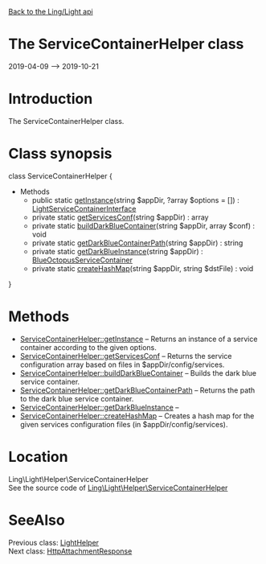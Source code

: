 [Back to the Ling/Light api](https://github.com/lingtalfi/Light/blob/master/doc/api/Ling/Light.md)



The ServiceContainerHelper class
================
2019-04-09 --> 2019-10-21






Introduction
============

The ServiceContainerHelper class.



Class synopsis
==============


class <span class="pl-k">ServiceContainerHelper</span>  {

- Methods
    - public static [getInstance](https://github.com/lingtalfi/Light/blob/master/doc/api/Ling/Light/Helper/ServiceContainerHelper/getInstance.md)(string $appDir, ?array $options = []) : [LightServiceContainerInterface](https://github.com/lingtalfi/Light/blob/master/doc/api/Ling/Light/ServiceContainer/LightServiceContainerInterface.md)
    - private static [getServicesConf](https://github.com/lingtalfi/Light/blob/master/doc/api/Ling/Light/Helper/ServiceContainerHelper/getServicesConf.md)(string $appDir) : array
    - private static [buildDarkBlueContainer](https://github.com/lingtalfi/Light/blob/master/doc/api/Ling/Light/Helper/ServiceContainerHelper/buildDarkBlueContainer.md)(string $appDir, array $conf) : void
    - private static [getDarkBlueContainerPath](https://github.com/lingtalfi/Light/blob/master/doc/api/Ling/Light/Helper/ServiceContainerHelper/getDarkBlueContainerPath.md)(string $appDir) : string
    - private static [getDarkBlueInstance](https://github.com/lingtalfi/Light/blob/master/doc/api/Ling/Light/Helper/ServiceContainerHelper/getDarkBlueInstance.md)(string $appDir) : [BlueOctopusServiceContainer](https://github.com/lingtalfi/Octopus/blob/master/ServiceContainer/BlueOctopusServiceContainer.php)
    - private static [createHashMap](https://github.com/lingtalfi/Light/blob/master/doc/api/Ling/Light/Helper/ServiceContainerHelper/createHashMap.md)(string $appDir, string $dstFile) : void

}






Methods
==============

- [ServiceContainerHelper::getInstance](https://github.com/lingtalfi/Light/blob/master/doc/api/Ling/Light/Helper/ServiceContainerHelper/getInstance.md) &ndash; Returns an instance of a service container according to the given options.
- [ServiceContainerHelper::getServicesConf](https://github.com/lingtalfi/Light/blob/master/doc/api/Ling/Light/Helper/ServiceContainerHelper/getServicesConf.md) &ndash; Returns the service configuration array based on files in $appDir/config/services.
- [ServiceContainerHelper::buildDarkBlueContainer](https://github.com/lingtalfi/Light/blob/master/doc/api/Ling/Light/Helper/ServiceContainerHelper/buildDarkBlueContainer.md) &ndash; Builds the dark blue service container.
- [ServiceContainerHelper::getDarkBlueContainerPath](https://github.com/lingtalfi/Light/blob/master/doc/api/Ling/Light/Helper/ServiceContainerHelper/getDarkBlueContainerPath.md) &ndash; Returns the path to the dark blue service container.
- [ServiceContainerHelper::getDarkBlueInstance](https://github.com/lingtalfi/Light/blob/master/doc/api/Ling/Light/Helper/ServiceContainerHelper/getDarkBlueInstance.md) &ndash; 
- [ServiceContainerHelper::createHashMap](https://github.com/lingtalfi/Light/blob/master/doc/api/Ling/Light/Helper/ServiceContainerHelper/createHashMap.md) &ndash; Creates a hash map for the given services configuration files (in $appDir/config/services).





Location
=============
Ling\Light\Helper\ServiceContainerHelper<br>
See the source code of [Ling\Light\Helper\ServiceContainerHelper](https://github.com/lingtalfi/Light/blob/master/Helper/ServiceContainerHelper.php)



SeeAlso
==============
Previous class: [LightHelper](https://github.com/lingtalfi/Light/blob/master/doc/api/Ling/Light/Helper/LightHelper.md)<br>Next class: [HttpAttachmentResponse](https://github.com/lingtalfi/Light/blob/master/doc/api/Ling/Light/Http/HttpAttachmentResponse.md)<br>
